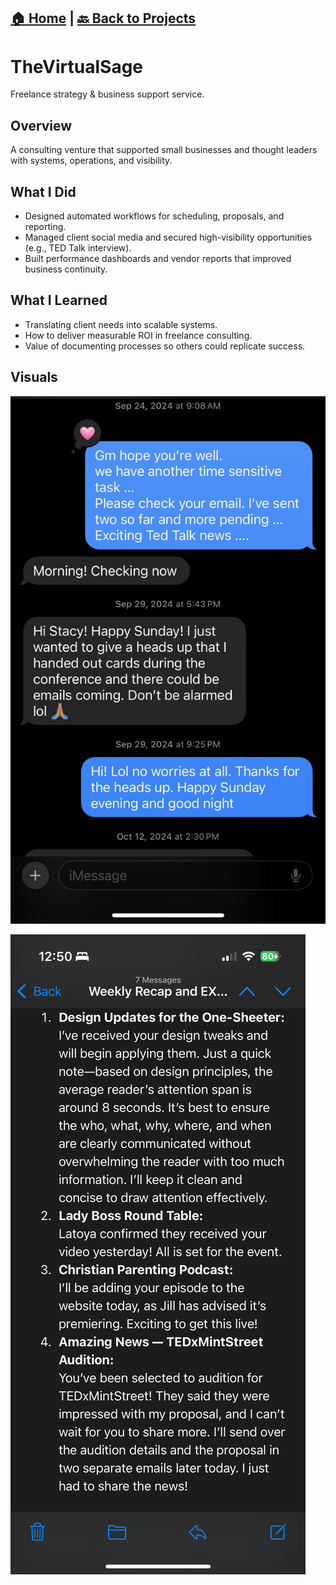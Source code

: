 [🏠 Home](../index.md) | [🔙 Back to Projects](../)
---
# TheVirtualSage
Freelance strategy & business support service.

## Overview
A consulting venture that supported small businesses and thought leaders with systems, operations, and visibility.

## What I Did
- Designed automated workflows for scheduling, proposals, and reporting.  
- Managed client social media and secured high-visibility opportunities (e.g., TED Talk interview).  
- Built performance dashboards and vendor reports that improved business continuity.  

## What I Learned
- Translating client needs into scalable systems.  
- How to deliver measurable ROI in freelance consulting.  
- Value of documenting processes so others could replicate success.  

## Visuals
![TED Proposal Screenshot 1](images/IMG_1199.jpeg)

![TED Proposal Screenshot 2](images/IMG_1200.png)
